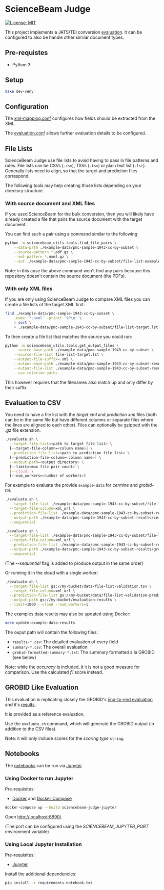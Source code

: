 # ScienceBeam Judge

[![License: MIT](https://img.shields.io/badge/License-MIT-yellow.svg)](LICENSE)

This project implements a JATS/TEI conversion [evaluation](docs/evaluation.md). It can be configured to also be handle other similar document types.

## Pre-requistes

- Python 3

## Setup

```bash
make dev-venv
```

## Configuration

The [xml-mapping.conf](xml-mapping.conf) configures how fields should be extracted from the XML.

The [evaluation.conf](evaluation.conf) allows further evaluation details to be configured.

## File Lists

ScienceBeam Judge use file lists to avoid having to pass in file patterns and rules. File lists can be CSVs (`.csv`), TSVs (`.tsv`) or plain text list (`.lst`). Generally lists need to align, so that the target and prediction files correspond.

The following tools may help creating those lists depending on your directory structure.

### With source document and XML files

If you used ScienceBeam for the bulk conversion, then you will likely have already created a file that pairs the source document with the target document.

You can find such a pair using a command similar to the following:

```bash
python -m sciencebeam_utils.tools.find_file_pairs \
    --data-path ./example-data/pmc-sample-1943-cc-by-subset \
    --source-pattern *.pdf.gz \
    --xml-pattern *.nxml.gz \
    --out ./example-data/pmc-sample-1943-cc-by-subset/file-list-example.tsv
```

Note: in this case the above command won't find any pairs because this repository doesn't contain the source document (the PDFs).

### With only XML files

If you are only using ScienceBeam Judge to compare XML files you can create a file lists of the target XML first:

```bash
find ./example-data/pmc-sample-1943-cc-by-subset \
    -name '*.nxml' -printf '%P\n' \
    | sort \
    > ./example-data/pmc-sample-1943-cc-by-subset/file-list-target.lst
```

To then create a file list that matches the source you could run:

```bash
python -m sciencebeam_utils.tools.get_output_files \
    --source-base-path ./example-data/pmc-sample-1943-cc-by-subset \
    --source-file-list file-list-target.lst \
    --output-file-suffix=.xml \
    --output-base-path ./example-data/pmc-sample-1943-cc-by-subset-results/cermine \
    --output-file-list ./example-data/pmc-sample-1943-cc-by-subset-results/cermine/file-list.lst \
    --use-relative-paths
```

This however requires that the filenames also match up and only differ by their suffix.

## Evaluation to CSV

You need to have a file list with the _target xml_ and _prediction xml_ files (both can be in the same file but have different columns or separate files where the lines are aligned to each other). Files can optionally be gzipped with the _.gz_ file extension.

```bash
./evaluate.sh \
  --target-file-list=<path to target file list> \
  [--target-file-column=<column name>] \
  --prediction-file-list=<path to prediction file list> \
  [--prediction-file-column=<column name>] \
  --output-path=<output directory> \
  [--limit=<max file pair count> \
  [--cloud] \
  [--num_workers=<number of workers>]
```

For example to evaluate the provide `example-data` for _cermine_ and _grobid-tei_:

```bash
./evaluate.sh \
  --target-file-list ./example-data/pmc-sample-1943-cc-by-subset/file-list.tsv \
  --target-file-column=xml_url \
  --prediction-file-list ./example-data/pmc-sample-1943-cc-by-subset-results/cermine/file-list.lst \
  --output-path ./example-data/pmc-sample-1943-cc-by-subset-results/cermine/evaluation-results \
  --sequential
```

```bash
./evaluate.sh \
  --target-file-list ./example-data/pmc-sample-1943-cc-by-subset/file-list.tsv \
  --target-file-column=xml_url \
  --prediction-file-list ./example-data/pmc-sample-1943-cc-by-subset-results/grobid-tei/file-list.lst \
  --output-path ./example-data/pmc-sample-1943-cc-by-subset-results/grobid-tei/evaluation-results \
  --sequential
```

(The _--sequential_ flag is added to produce output in the same order)

Or running it in the cloud with a single worker:

```bash
./evaluate.sh \
  --target-file-list gs://my-bucket/data/file-list-validation.tsv \
  --target-file-column=xml_url \
  --prediction-file-list gs://my-bucket/data/file-list-validation-prediction.tsv \
  --output-path gs://my-bucket/evaluation-results \
  --limit=1000 --cloud --num_workers=1
```

The examples data results may also be updated using Docker:

```bash
make update-example-data-results
```

The ouput path will contain the following files:

- `results-*.csv`: The detailed evaluation of every field
- `summary-*.csv`: The overall evaluation
- `grobid-formatted-summary-*.txt`: The summary formatted à la GROBID (see below)

Note: while the _accuracy_ is included, it it is not a good measure for comparison. Use the calculated _f1_ score instead.

## GROBID Like Evaluation

This evaluation is replicating closely the GROBID's [End-to-end evaluation](http://grobid.readthedocs.io/en/latest/End-to-end-evaluation/) and it's [results](https://github.com/kermitt2/grobid/tree/master/grobid-trainer/doc).

It is provided as a reference evaluation.

Use the `evaluate.sh` command, which will generate the GROBID output (in addition to the CSV files).

Note: it will only include scores for the _scoring type_ `string`.

## Notebooks

The [notebooks](./notebooks) can be run via [Jupyter](https://jupyter.org/).

### Using Docker to run Jupyter

Pre-requisites:

- [Docker](https://www.docker.com/) and [Docker Compose](https://docs.docker.com/compose/)

```bash
docker-compose up --build sciencebeam-judge-jupyter
```

Open [http://localhost:8890/](http://localhost:8890/).

(The port can be configured using the _SCIENCEBEAM_JUPYTER_PORT_ environment variable)

### Using Local Jupyter installation

Pre-requisites:

- [Jupyter](https://jupyter.org/)

Install the additional dependencies:

```bash
pip install -r requirements.notebook.txt
```
